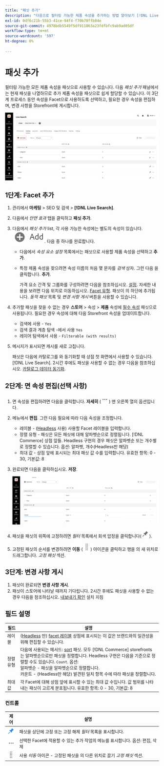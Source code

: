 ```yaml
---
title: "패싯 추가"
description: "다음으로 필터링 가능한 제품 속성을 추가하는 방법 알아보기 [!DNL Live Search] 패싯."
exl-id: 0df6c21b-55b3-41ce-94f4-f70b70ffb84e
source-git-commit: 4978bdb5549f5df911863a23fdfbfc9ab9ad05df
workflow-type: tm+mt
source-wordcount: '597'
ht-degree: 0%

---
```


# 패싯 추가

필터링 가능한 모든 제품 속성을 패싯으로 사용할 수 있습니다. 다음 *패싯 추가* 패널에서는 현재 패싯을 나열하므로 추가 제품 속성을 패싯으로 쉽게 할당할 수 있습니다. 이 3단계 프로세스 동안 속성을 Facet으로 사용하도록 선택하고, 필요한 경우 속성을 편집하며, 변경 사항을 Storefront에 게시합니다.

![패싯 추가](assets/facets-add.png)

## 1단계: Facet 추가

1. 관리에서 **마케팅** > SEO 및 검색 > **[!DNL Live Search]**.
1. 다음에서 *안면 효과* 탭을 클릭하고 **패싯 추가**.
1. 다음에서 *패싯 추가* list, 각 사용 가능한 속성에는 별도의 속성이 있습니다. ![추가 단추](assets/btn-add.png). 다음 중 하나를 완료합니다.

   * 다음에서 *속성 요소 설정* 목록에서는 패싯으로 사용할 제품 속성을 선택하고 **추가**.
   * 특정 제품 속성을 찾으려면 속성 이름의 처음 몇 문자를 *검색* 상자. 그런 다음 을 클릭합니다. **추가**.

     가격 요소 간격 및 그룹화를 구성하려면 다음을 참조하십시오. [설정](settings.md). 자세한 내용을 보려면 다음 위치로 이동하십시오. [Facet 유형](facets-type.md).
패싯이 의 하단에 추가됩니다. *동적 패싯* 목록 및 *변경 사항 게시* 버튼을 사용할 수 있습니다.

1. 추가할 패싯을 찾을 수 없는 경우 **스토어** > 속성 > **제품** 속성에 [필수 속성](facets.md) 패싯으로 사용됩니다. 필요한 경우 속성에 대해 다음 Storefront 속성을 업데이트합니다.

   * 검색에 사용 - `Yes`
   * 검색 결과 계층 탐색 -에서 사용 `Yes`
   * 레이어 탐색에서 사용 - `Filterable (with results)`

1. 메시지가 표시되면 캐시를 새로 고칩니다.

   패싯은 다음에 카탈로그를 와 동기화할 때 상점 첫 화면에서 사용할 수 있습니다. [!DNL Live Search]. 2시간 후에도 패싯을 사용할 수 없는 경우 다음을 참조하십시오. [카탈로그 데이터 동기화](install.md#synchronize-catalog-data).

## 2단계: 면 속성 편집(선택 사항)

1. 면 속성을 편집하려면 다음을 클릭합니다. **자세히** (![추가 선택기](assets/btn-more.png)) 맨 오른쪽 열의 옵션입니다.
1. 메뉴에서 **편집**. 그런 다음 필요에 따라 다음 속성을 조정합니다.

   * 레이블 - ([Headless](facets-type.md) 사용) 사용할 Facet 레이블을 입력합니다.
   * 정렬 유형 - 패싯은 모든 패싯에 대해 알파벳순으로 정렬됩니다. [!DNL Commerce] 상점 앞들. Headless 구현의 경우 패싯은 알파벳순 또는 개수별로 정렬할 수 있습니다. 옵션: 알파벳, 개수(Headless만 해당)
   * 최대 값 - 상점 앞에 표시되는 최대 패싯 값 수를 입력합니다. 유효한 항목: 0 - 30, 기본값: 8

1. 완료되면 다음을 클릭하십시오. **저장**.

   ![패싯 편집](assets/facet-edit.png)

1. 패싯을 패싯의 위쪽에 고정하려면 *필터* 목록에서 회색 압정을 클릭합니다(![핀 선택기](assets/btn-pin-gray.png)).
1. 고정된 패싯의 순서를 변경하려면 **이동** (![이동 선택기](assets/btn-move.png)) 아이콘을 클릭하고 행을 의 새 위치로 드래그합니다. *고정 패싯* 섹션.

## 3단계: 변경 사항 게시

1. 패싯이 완료되면 **변경 사항 게시**.
1. 패싯이 스토어에 나타날 때까지 기다립니다.
2시간 후에도 패싯을 사용할 수 없는 경우 다음을 참조하십시오. [내보내기 확인](install.md#synchronize-catalog-data) 설치 지침

## 필드 설명

| 필드 | 설명 |
|--- |--- |
| 레이블 | ([Headless](facets-type.md) 만) [facet 레이블](facets-type.md) 상점에 표시되는 이 값은 브랜드와의 일관성을 위해 편집할 수 있습니다. |
| 정렬 유형 | 다음에 사용되는 메서드: [sort](facets-type.md) 패싯. 모두 [!DNL Commerce] storefronts 는 알파벳순으로만 패싯을 정렬합니다. Headless 구현은 다음을 기준으로 정렬할 수도 있습니다. `Count`. 옵션:<br />알파벳순 - 패싯을 알파벳순으로 정렬합니다.<br />카운트 - (Headless만 해당) 발견된 일치 항목 수에 따라 패싯을 정렬합니다. |
| 최대 값 | 각 Facet에 대해 상점 앞에 표시할 수 있는 최대 값 수입니다. 값 범위를 나타내는 패싯이 고르게 분포됩니다. 유효한 항목: 0 - 30, 기본값: 8 |

### 컨트롤

| 제어 | 설명 |
|--- |--- |
| ![핀 선택기](assets/btn-pin-blue.png) | 패싯을 상단에 고정 또는 고정 해제 *필터* 목록을 표시합니다. |
| ![추가 선택기](assets/btn-more.png) | 선택한 Facet에 적용할 수 있는 추가 작업의 메뉴를 표시합니다. 옵션: 편집, 삭제 |
| ![이동 선택기](assets/btn-move.png) | 사용 *이동* 아이콘 - 고정된 패싯을 의 다른 위치로 끌기 *고정 패싯* 섹션. |
